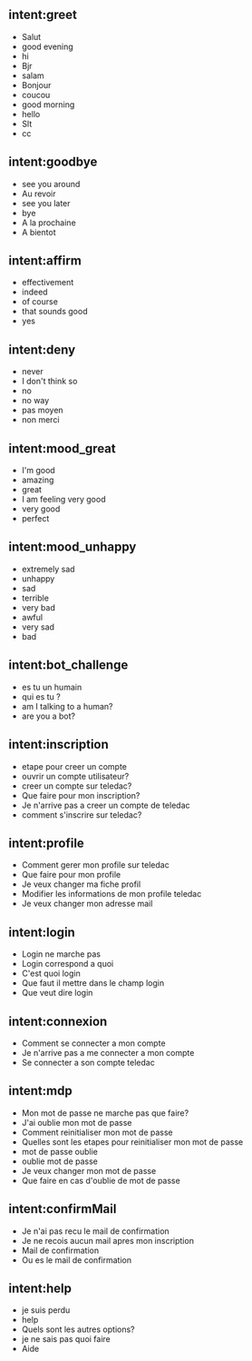 ## intent:greet
- Salut
- good evening
- hi
- Bjr
- salam
- Bonjour
- coucou
- good morning
- hello
- Slt
- cc

## intent:goodbye
- see you around
- Au revoir
- see you later
- bye
- A la prochaine
- A bientot

## intent:affirm
- effectivement
- indeed
- of course
- that sounds good
- yes

## intent:deny
- never
- I don't think so
- no
- no way
- pas moyen
- non merci

## intent:mood_great
- I'm good
- amazing
- great
- I am feeling very good
- very good
- perfect

## intent:mood_unhappy
- extremely sad
- unhappy
- sad
- terrible
- very bad
- awful
- very sad
- bad

## intent:bot_challenge
- es  tu un humain
- qui es tu ?
- am I talking to a human?
- are you a bot?

## intent:inscription
- etape pour creer un compte
- ouvrir un compte utilisateur?
- creer un compte sur teledac?
- Que faire pour mon inscription?
- Je n'arrive pas a creer un compte de teledac
- comment s'inscrire sur teledac?

## intent:profile
- Comment gerer mon profile sur teledac
- Que faire pour mon profile
- Je veux changer ma fiche profil
- Modifier les informations de mon profile teledac
- Je veux changer mon adresse mail

## intent:login
- Login ne marche pas
- Login correspond a quoi
- C'est quoi login
- Que faut il mettre dans le champ login
- Que veut dire login

## intent:connexion
- Comment se connecter a mon compte
- Je n'arrive pas a me connecter a mon compte
- Se connecter a son compte teledac

## intent:mdp
- Mon mot de passe ne marche pas que faire?
- J'ai oublie mon mot de passe
- Comment reinitialiser mon mot de passe
- Quelles sont les etapes pour reinitialiser mon mot de passe
- mot de passe oublie
- oublie mot de passe
- Je veux changer mon mot de passe
- Que faire en cas d'oublie de mot de passe

## intent:confirmMail
- Je n'ai pas recu le mail de confirmation
- Je ne recois aucun mail apres mon inscription
- Mail de confirmation
- Ou es le mail de confirmation

## intent:help
- je suis perdu
- help
- Quels sont les autres options?
- je ne sais pas quoi faire
- Aide
